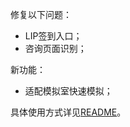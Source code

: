 修复以下问题：

- LIP签到入口；
- 咨询页面识别；

新功能：

- 适配模拟室快速模拟；

具体使用方式详见[README](https://github.com/Zebartin/autoxjs-scripts/blob/master/NIKKE/README.md)。
